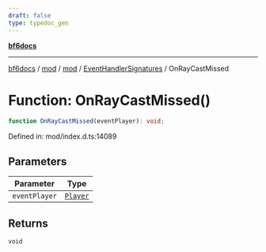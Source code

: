 ```yaml
---
draft: false
type: typedoc_gen
---
```


[**bf6docs**](../../../../_index.md)

***

[bf6docs](../../../../_index.md) / [mod](../../../_index.md) / [mod](../../_index.md) / [EventHandlerSignatures](../_index.md) / OnRayCastMissed

# Function: OnRayCastMissed()

```ts
function OnRayCastMissed(eventPlayer): void;
```

Defined in: mod/index.d.ts:14089

## Parameters

| Parameter | Type |
| ------ | ------ |
| `eventPlayer` | [`Player`](../../Player/_index.md) |

## Returns

`void`
